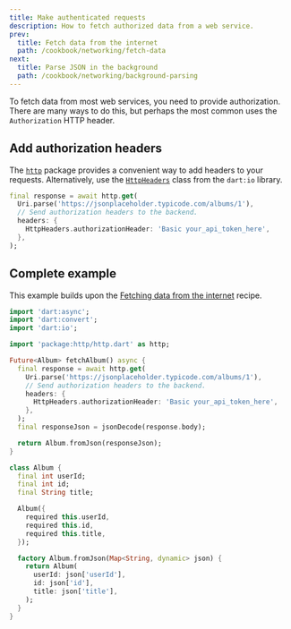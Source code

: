 ```yaml
---
title: Make authenticated requests
description: How to fetch authorized data from a web service.
prev:
  title: Fetch data from the internet
  path: /cookbook/networking/fetch-data
next:
  title: Parse JSON in the background
  path: /cookbook/networking/background-parsing
---
```


<?code-excerpt path-base="cookbook/networking/authenticated_requests/"?>

To fetch data from most web services, you need to provide
authorization. There are many ways to do this,
but perhaps the most common uses the `Authorization` HTTP header.

## Add authorization headers

The [`http`][] package provides a
convenient way to add headers to your requests.
Alternatively, use the [`HttpHeaders`][]
class from the `dart:io` library.

<?code-excerpt "lib/main.dart (get)"?>
```dart
final response = await http.get(
  Uri.parse('https://jsonplaceholder.typicode.com/albums/1'),
  // Send authorization headers to the backend.
  headers: {
    HttpHeaders.authorizationHeader: 'Basic your_api_token_here',
  },
);
```

## Complete example

This example builds upon the
[Fetching data from the internet][] recipe.

<?code-excerpt "lib/main.dart"?>
```dart
import 'dart:async';
import 'dart:convert';
import 'dart:io';

import 'package:http/http.dart' as http;

Future<Album> fetchAlbum() async {
  final response = await http.get(
    Uri.parse('https://jsonplaceholder.typicode.com/albums/1'),
    // Send authorization headers to the backend.
    headers: {
      HttpHeaders.authorizationHeader: 'Basic your_api_token_here',
    },
  );
  final responseJson = jsonDecode(response.body);

  return Album.fromJson(responseJson);
}

class Album {
  final int userId;
  final int id;
  final String title;

  Album({
    required this.userId,
    required this.id,
    required this.title,
  });

  factory Album.fromJson(Map<String, dynamic> json) {
    return Album(
      userId: json['userId'],
      id: json['id'],
      title: json['title'],
    );
  }
}
```


[Fetching data from the internet]:/cookbook/networking/fetch-data
[`http`]: {{site.pub-pkg}}/http
[`HttpHeaders`]: {{site.dart.api}}/stable/dart-io/HttpHeaders-class.html
